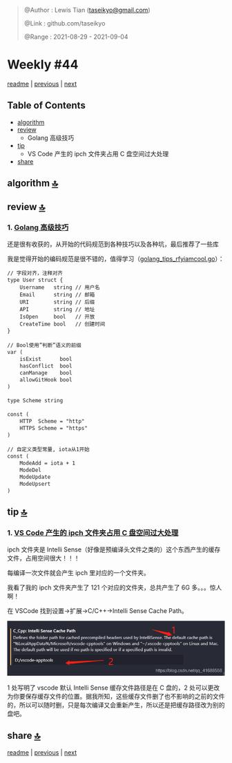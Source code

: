 > @Author  : Lewis Tian (taseikyo@gmail.com)
>
> @Link    : github.com/taseikyo
>
> @Range   : 2021-08-29 - 2021-09-04

# Weekly #44

[readme](../README.md) | [previous](202108W4.md) | [next](202109W2.md)

## Table of Contents

- [algorithm](#algorithm-)
- [review](#review-)
    - Golang 高级技巧
- [tip](#tip-)
    - VS Code 产生的 ipch 文件夹占用 C 盘空间过大处理
- [share](#share-)

## algorithm [🔝](#weekly-44)

## review [🔝](#weekly-44)

### 1. [Golang 高级技巧](https://github.com/rfyiamcool/share_ppt#golang%E9%AB%98%E7%BA%A7%E6%8A%80%E5%B7%A7)

还是很有收获的，从开始的代码规范到各种技巧以及各种坑，最后推荐了一些库

我是觉得开始的编码规范是很不错的，值得学习（[golang_tips_rfyiamcool.go](../code/golang_tips_rfyiamcool.go)）：

```golang
// 字段对齐，注释对齐
type User struct {
    Username   string // ⽤户名
    Email      string // 邮箱
    URI        string // 后缀
    API        string // 地址
    IsOpen     bool   // 开放
    CreateTime bool   // 创建时间
}

// Bool使用”判断”语义的前缀
var (
    isExist      bool
    hasConflict  bool
    canManage    bool
    allowGitHook bool
)

type Scheme string

const (
    HTTP  Scheme = "http"
    HTTPS Scheme = "https"
)

// 自定义类型常量, iota从1开始
const (
    ModeAdd = iota + 1
    ModeDel
    ModeUpdate
    ModeUpsert
)
```

## tip [🔝](#weekly-44)

### 1. [VS Code 产生的 ipch 文件夹占用 C 盘空间过大处理](https://blog.csdn.net/qq_41688558/article/details/99085069)

ipch 文件夹是 Intelli Sense（好像是预编译头文件之类的）这个东西产生的缓存文件，占用空间很大！！！

每编译一次文件就会产生 ipch 里对应的一个文件夹。

我看了我的 ipch 文件夹产生了 121 个对应的文件夹，总共产生了 6G 多。。。惊人啊！

在 VSCode 找到设置→扩展→C/C++→Intelli Sense Cache Path。

![](../images/2021/09/20190810162709150.png)

1 处写明了 vscode 默认 Intelli Sense 缓存文件路径是在 C 盘的，2 处可以更改为你要保存缓存文件的位置。据我所知，这些缓存文件删了也不影响的之前的文件的，所以可以随时删，只是每次编译又会重新产生，所以还是把缓存路径改为别的盘吧。

## share [🔝](#weekly-44)

[readme](../README.md) | [previous](202108W4.md) | [next](202109W2.md)
